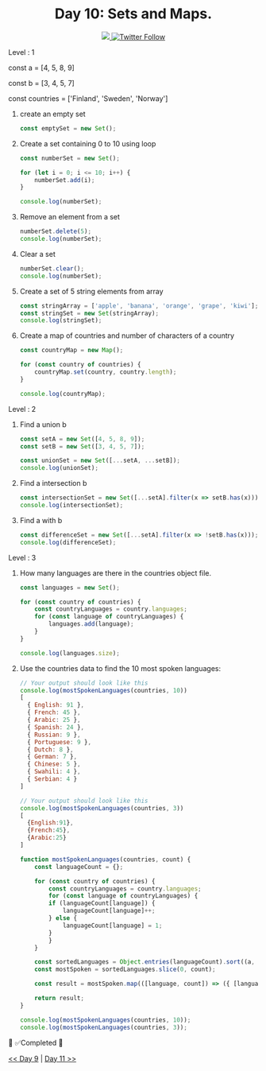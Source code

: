 <div align="center">
  <h1> Day 10: Sets and Maps.</h1>
  <a class="header-badge" target="_blank" href="https://www.linkedin.com/in/manthan-ankolekar-597b07a8/">
  <img src="https://img.shields.io/badge/style--5eba00.svg?label=LinkedIn&logo=linkedin&style=social">
  </a>
  <a class="header-badge" target="_blank" href="https://twitter.com/manthan_ank">
  <img alt="Twitter Follow" src="https://img.shields.io/twitter/follow/manthan_ank?style=social">
  </a>
</div>

Level : 1

const a = [4, 5, 8, 9]

const b = [3, 4, 5, 7]

const countries = ['Finland', 'Sweden', 'Norway']

1. create an empty set

    ```jsx
    const emptySet = new Set();
    ```

2. Create a set containing 0 to 10 using loop

    ```jsx
    const numberSet = new Set();

    for (let i = 0; i <= 10; i++) {
        numberSet.add(i);
    }

    console.log(numberSet);
    ```

3. Remove an element from a set

    ```jsx
    numberSet.delete(5);
    console.log(numberSet);
    ```

4. Clear a set

    ```jsx
    numberSet.clear();
    console.log(numberSet);
    ```

5. Create a set of 5 string elements from array

    ```jsx
    const stringArray = ['apple', 'banana', 'orange', 'grape', 'kiwi'];
    const stringSet = new Set(stringArray);
    console.log(stringSet);
    ```

6. Create a map of countries and number of characters of a country

    ```jsx
    const countryMap = new Map();

    for (const country of countries) {
        countryMap.set(country, country.length);
    }

    console.log(countryMap);
    ```

Level : 2

1. Find a union b

    ```jsx
    const setA = new Set([4, 5, 8, 9]);
    const setB = new Set([3, 4, 5, 7]);

    const unionSet = new Set([...setA, ...setB]);
    console.log(unionSet);
    ```

2. Find a intersection b

    ```jsx
    const intersectionSet = new Set([...setA].filter(x => setB.has(x)));
    console.log(intersectionSet);
    ```

3. Find a with b

    ```jsx
    const differenceSet = new Set([...setA].filter(x => !setB.has(x)));
    console.log(differenceSet);
    ```

Level : 3

1. How many languages are there in the countries object file.

    ```jsx
    const languages = new Set();

    for (const country of countries) {
        const countryLanguages = country.languages;
        for (const language of countryLanguages) {
            languages.add(language);
        }
    }

    console.log(languages.size);
    ```

2. Use the countries data to find the 10 most spoken languages:

    ```jsx
    // Your output should look like this
    console.log(mostSpokenLanguages(countries, 10))
    [
      { English: 91 },
      { French: 45 },
      { Arabic: 25 },
      { Spanish: 24 },
      { Russian: 9 },
      { Portuguese: 9 },
      { Dutch: 8 },
      { German: 7 },
      { Chinese: 5 },
      { Swahili: 4 },
      { Serbian: 4 }
    ]
    ```

    ```jsx
    // Your output should look like this
    console.log(mostSpokenLanguages(countries, 3))
    [
      {English:91},
      {French:45},
      {Arabic:25}
    ]
    ```

    ```jsx
    function mostSpokenLanguages(countries, count) {
        const languageCount = {};

        for (const country of countries) {
            const countryLanguages = country.languages;
            for (const language of countryLanguages) {
            if (languageCount[language]) {
                languageCount[language]++;
            } else {
                languageCount[language] = 1;
            }
            }
        }

        const sortedLanguages = Object.entries(languageCount).sort((a, b) => b[1] - a[1]);
        const mostSpoken = sortedLanguages.slice(0, count);

        const result = mostSpoken.map(([language, count]) => ({ [language]: count }));

        return result;
    }

    console.log(mostSpokenLanguages(countries, 10));
    console.log(mostSpokenLanguages(countries, 3));
    ```

🎉 ✅Completed 🎉

[<< Day 9](/Day09/index.md) | [Day 11 >>](/Day11/index.md)
